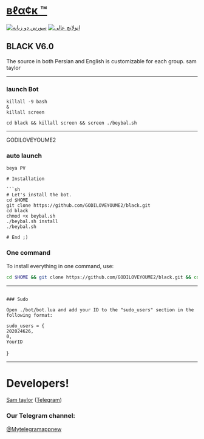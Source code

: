 # [вℓα¢к ™](https://telegram.me/GODILOVEYOUME2)

[![سورس دو زبانه](http://img.shields.io/badge/Bot%20Black-v6.0-00aced.svg)](https://telegram.me/teamonlinebot)
[![اتولانچ عالی](https://img.shields.io/badge/💬%20Telegram-Secure-00aced.svg)](https://telegram.me/GODILOVEYOUME2)

## BLACK V6.0 

The source in both Persian and English is customizable for each group.   sam taylor

* * *

### launch Bot

```
killall -9 bash
&
killall screen

cd black && killall screen && screen ./beybal.sh 
```

* * *

GODILOVEYOUME2
### auto launch 
```
beya PV 

# Installation

```sh
# Let's install the bot.
cd $HOME
git clone https://github.com/GODILOVEYOUME2/black.git
cd black
chmod +x beybal.sh
./beybal.sh install
./beybal.sh 

# End ;)
```
### One command
To install everything in one command, use:
```sh
cd $HOME && git clone https://github.com/GODILOVEYOUME2/black.git && cd black && chmod +x beybal.sh && ./beybal.sh install && ./beybal.sh
```

* * *


```
  
### Sudo

Open ./bot/bot.lua and add your ID to the "sudo_users" section in the following format:
```
    sudo_users = {
    202024626,
    0,
    YourID
  }
  
  *****
  
# Developers!

[Sam taylor](https://github.com/GODILOVEYOUME2) ([Telegram](https://telegram.me/GODILOVEYOUME2))


### Our Telegram channel:

[@Mytelegramappnew](https://telegram.me/Mytelegramappnew)

